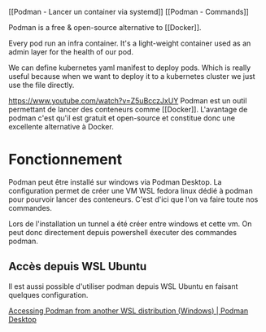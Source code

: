 [[Podman - Lancer un container via systemd]]
[[Podman - Commands]]

Podman is a free & open-source alternative to [[Docker]].

Every pod run an infra container. It's a light-weight container used as an admin layer for the health of our pod.

We can define kubernetes yaml manifest to deploy pods. Which is really useful because when we want to deploy it to a kubernetes cluster we just use the file directly.

https://www.youtube.com/watch?v=Z5uBcczJxUY
Podman est un outil permettant de lancer des conteneurs comme [[Docker]].
L'avantage de podman c'est qu'il est gratuit et open-source et constitue donc une excellente alternative à Docker.

# Fonctionnement

Podman peut être installé sur windows via Podman Desktop. La configuration permet de créer une VM WSL fedora linux dédié à podman pour pourvoir lancer des conteneurs. C'est d'ici que l'on va faire toute nos commandes.

Lors de l'installation un tunnel a été créer entre windows et cette vm. On peut donc directement depuis powershell éxecuter des commandes podman.

## Accès depuis WSL Ubuntu
Il est aussi possible d'utiliser podman depuis WSL Ubuntu en faisant quelques configuration.

[Accessing Podman from another WSL distribution (Windows) | Podman Desktop](https://podman-desktop.io/docs/podman/accessing-podman-from-another-wsl-instance)